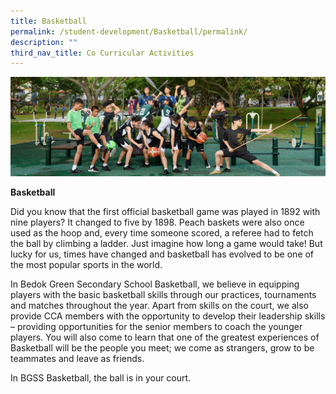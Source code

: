 ```yaml
---
title: Basketball
permalink: /student-development/Basketball/permalink/
description: ""
third_nav_title: Co Curricular Activities
---
```

![](/images/Physical-Sports-banner.jpg)

**Basketball**

Did you know that the first official basketball game was played in 1892 with nine players? It changed to five by 1898. Peach baskets were also once used as the hoop and, every time someone scored, a referee had to fetch the ball by climbing a ladder. Just imagine how long a game would take! But lucky for us, times have changed and basketball has evolved to be one of the most popular sports in the world.

In Bedok Green Secondary School Basketball, we believe in equipping players with the basic basketball skills through our practices, tournaments and matches throughout the year. Apart from skills on the court, we also provide CCA members with the opportunity to develop their leadership skills – providing opportunities for the senior members to coach the younger players. You will also come to learn that one of the greatest experiences of Basketball will be the people you meet; we come as strangers, grow to be teammates and leave as friends.

In BGSS Basketball, the ball is in your court.